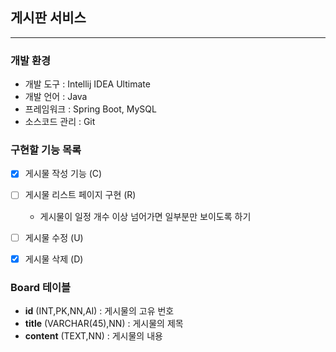 ## 게시판 서비스

---

### 개발 환경
* 개발 도구 : Intellij IDEA Ultimate
* 개발 언어 : Java
* 프레임워크 : Spring Boot, MySQL
* 소스코드 관리 : Git


### 구현할 기능 목록

- [X] 게시물 작성 기능 (C)
- [ ] 게시물 리스트 페이지 구현 (R)
    - 게시물이 일정 개수 이상 넘어가면 일부분만 보이도록 하기
- [ ] 게시물 수정 (U)
- [X] 게시물 삭제 (D)


### Board 테이블
* **id** (INT,PK,NN,AI) : 게시물의 고유 번호
* **title** (VARCHAR(45),NN) : 게시물의 제목
* **content** (TEXT,NN) : 게시물의 내용

